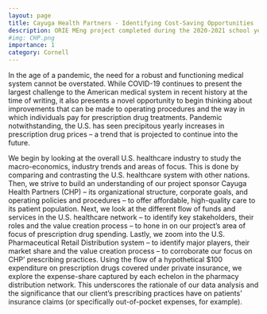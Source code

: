 ```yaml
---
layout: page
title: Cayuga Health Partners - Identifying Cost-Saving Opportunities
description: ORIE MEng project completed during the 2020-2021 school year. 
#img: CHP.png
importance: 1
category: Cornell
---
```


In the age of a pandemic, the need for a robust and functioning medical system cannot be  overstated. While COVID-19 continues to present the largest challenge to the American medical  system in recent history at the time of writing, it also presents a novel opportunity to begin thinking  about improvements that can be made to operating procedures and the way in which individuals  pay for prescription drug treatments. Pandemic notwithstanding, the U.S. has seen precipitous 
yearly increases in prescription drug prices – a trend that is projected to continue into the future. 


We begin by looking at the overall U.S. healthcare industry to study the macro-economics,  industry trends and areas of focus. This is done by comparing and contrasting the U.S. healthcare  system with other nations. Then, we strive to build an understanding of our project sponsor  Cayuga Health Partners (CHP) – its organizational structure, corporate goals, and operating  policies and procedures – to offer affordable, high-quality care to its patient population. Next, we  look at the different flow of funds and services in the U.S. healthcare network – to identify key  stakeholders, their roles and the value creation process – to hone in on our project’s area of focus  of prescription drug spending. Lastly, we zoom into the U.S. Pharmaceutical Retail Distribution  system – to identify major players, their market share and the value creation process – to  corroborate our focus on CHP’ prescribing practices. Using the flow of a hypothetical $100  expenditure on prescription drugs covered under private insurance, we explore the expense-share  captured by each echelon in the pharmacy distribution network. This underscores the rationale of  our data analysis and the significance that our client’s prescribing practices have on patients’ insurance claims (or specifically out-of-pocket expenses, for example).
